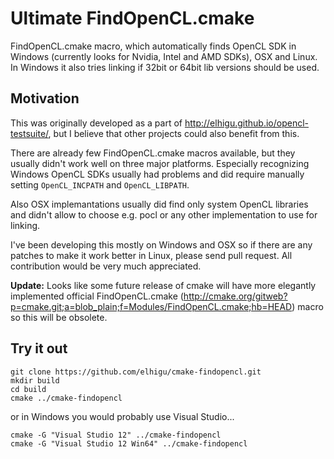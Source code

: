 Ultimate FindOpenCL.cmake
=========================

FindOpenCL.cmake macro, which automatically finds OpenCL SDK in Windows (currently looks for Nvidia, Intel and AMD SDKs), OSX and Linux. In Windows it also tries linking if 32bit or 64bit lib versions should be used.

## Motivation

This was originally developed as a part of http://elhigu.github.io/opencl-testsuite/, but I believe that other projects could also benefit from this.

There are already few FindOpenCL.cmake macros available, but they usually didn't work well on three major platforms. Especially recognizing Windows OpenCL SDKs usually had problems and did require manually setting `OpenCL_INCPATH` and `OpenCL_LIBPATH`.

Also OSX implemantations usually did find only system OpenCL libraries and didn't allow to choose e.g. pocl or any other implementation to use for linking.

I've been developing this mostly on Windows and OSX so if there are any patches to make it work better in Linux, please send pull request. All contribution would be very much appreciated. 

**Update:** Looks like some future release of cmake will have more elegantly implemented official FindOpenCL.cmake (http://cmake.org/gitweb?p=cmake.git;a=blob_plain;f=Modules/FindOpenCL.cmake;hb=HEAD) macro so this will be obsolete.

## Try it out

```
git clone https://github.com/elhigu/cmake-findopencl.git
mkdir build
cd build
cmake ../cmake-findopencl
```

or in Windows you would probably use Visual Studio...

```
cmake -G "Visual Studio 12" ../cmake-findopencl
cmake -G "Visual Studio 12 Win64" ../cmake-findopencl
```
